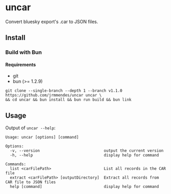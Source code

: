 # uncar 
Convert bluesky export's .car to JSON files.


## Install
### Build with Bun
#### Requirements
- git
- bun (>= 1.2.9)
```shell
git clone --single-branch --depth 1 --branch v1.1.0 https://github.com/jrmmendes/uncar uncar \
&& cd uncar && bun install && bun run build && bun link
```

## Usage
Output of `uncar --help`:
```shell
Usage: uncar [options] [command]

Options:
  -v, --version                            output the current version
  -h, --help                               display help for command

Commands:
  list <carFilePath>                       List all records in the CAR file
  extract <carFilePath> [outputDirectory]  Extract all records from CAR file to JSON files
  help [command]                           display help for command
```
